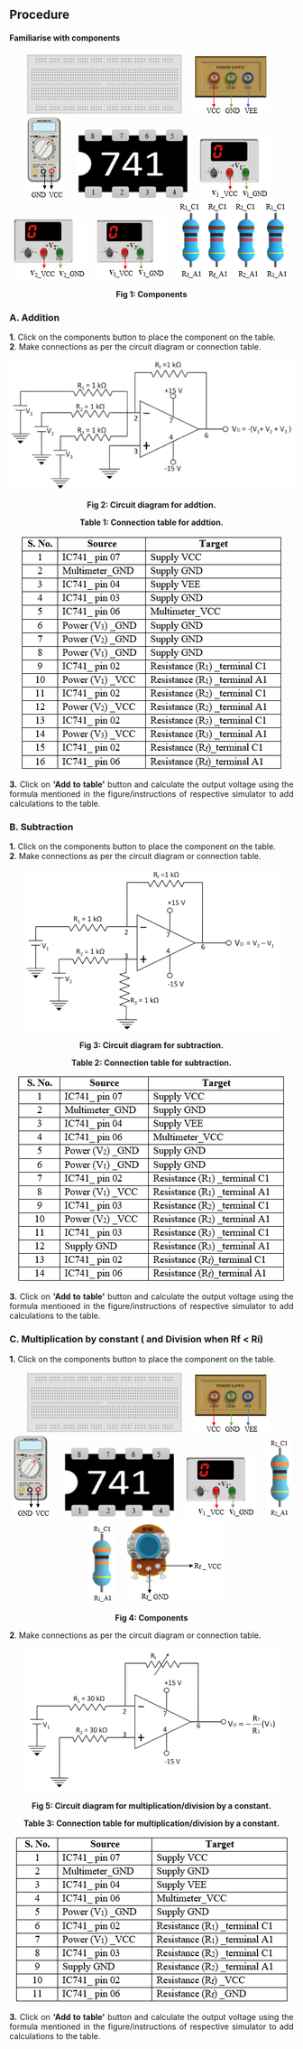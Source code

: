 ## Procedure<br>
#### Familiarise with components
<div style="text-align:justify">

<div style="text-align:center">   

![](images/board.png "Breadbord")&emsp; ![](images/supply.png "Power Supply")&emsp; ![](images/multimeter.png "Multimeter")&emsp; ![](images/IC1.png "IC")&emsp; ![](images/power1.png "Variable DC Supply")&emsp; ![](images/power2.png "Variable DC Supply")&emsp; ![](images/power3.png "Variable DC Supply")&emsp; ![](images/resistance.png "1KΩResistor")  

**Fig 1: Components**
</div>

### **A. Addition**

**1.** Click on the components button to place the component on the table.  
**2**. Make connections as per the circuit diagram or connection table.
<div style="text-align:center">  

![](images/image1.1ins.png) 

**Fig 2: Circuit diagram for addtion.**

**Table 1: Connection table for addtion.**

![](images/table1.png)
</div>
  

**3.** Click on **'Add to table'** button and calculate the output voltage using the formula mentioned in the figure/instructions of respective simulator to add calculations to the table.

### **B. Subtraction**

**1.** Click on the components button to place the component on the table.  
**2**. Make connections as per the circuit diagram or connection table.
<div style="text-align:center">    

![](images/image2ins.png) 

**Fig 3: Circuit diagram for subtraction.**

**Table 2: Connection table for subtraction.**

![](images/table2.png)
</div>
  

**3.** Click on **'Add to table'** button and calculate the output voltage using the formula mentioned in the figure/instructions of respective simulator to add calculations to the table.

### **C. Multiplication by constant ( and Division when Rf < Ri)**

**1.** Click on the components button to place the component on the table.  
<div style="text-align:center"> 
  
![](images/board.png "Breadbord")&emsp; ![](images/supply.png "Power Supply")&emsp; ![](images/multimeter.png "Multimeter")&emsp; ![](images/IC1.png "IC")&emsp; ![](images/power1.png "Variable DC Supply")&emsp; ![](images/resistance2.1.png "30KΩResistor")&emsp; ![](images/resistance1.1.png "30KΩResistor")&emsp; ![](images/resistance3.png "Feedback resistor")  

**Fig 4: Components**
</div>

**2**. Make connections as per the circuit diagram or connection table.
<div style="text-align:center">  

![](images/image4ins.png) 

**Fig 5: Circuit diagram for multiplication/division by a constant.**

**Table 3: Connection table for multiplication/division by a constant.**

![](images/table3.png)
</div>

**3.** Click on **'Add to table'** button and calculate the output voltage using the formula mentioned in the figure/instructions of respective simulator to add calculations to the table.

</div>
 
